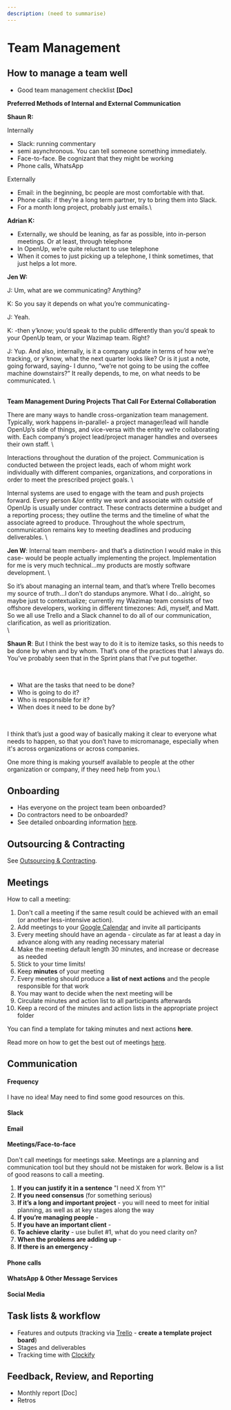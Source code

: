 ```yaml
---
description: (need to summarise)
---
```


# Team Management

## How to manage a team well

* Good team management checklist **\[Doc]**

**Preferred Methods of Internal and External Communication**

**Shaun R:**&#x20;

Internally

* Slack: running commentary
* semi asynchronous. You can tell someone something immediately.&#x20;
* Face-to-face. Be cognizant that they might be working
* Phone calls, WhatsApp

Externally

* Email: in the beginning, bc people are most comfortable with that.
* Phone calls: if they’re a long term partner, try to bring them into Slack.
* For a month long project, probably just emails.\


**Adrian K:**&#x20;

* Externally, we should be leaning, as far as possible, into in-person meetings. Or at least, through telephone
* In OpenUp, we’re quite reluctant to use telephone
* When it comes to just picking up a telephone, I think sometimes, that just helps a lot more.&#x20;

**Jen W:**&#x20;

J: Um, what are we communicating? Anything?&#x20;

K: So you say it depends on what you’re communicating-

J: Yeah.

K: -then y’know; you’d speak to the public differently than you’d speak to your OpenUp team, or your Wazimap team. Right?

J: Yup. And also, internally, is it a company update in terms of how we’re tracking, or y’know, what the next quarter looks like? Or is it just a note, going forward, saying- I dunno, “we’re not going to be using the coffee machine downstairs?” It really depends, to me, on what needs to be communicated. \


\
**Team Management During Projects That Call For External Collaboration**

There are many ways to handle cross-organization team management. Typically, work happens in-parallel- a project manager/lead will handle OpenUp’s side of things, and vice-versa with the entity we’re collaborating with. Each company’s project lead/project manager handles and oversees their own staff. \


Interactions throughout the duration of the project. Communication is conducted between the project leads, each of whom might work individually with different companies, organizations, and corporations in order to meet the prescribed project goals. \


Internal systems are used to engage with the team and push projects forward. Every person &/or entity we work and associate with outside of OpenUp is usually under contract. These contracts determine a budget and a reporting process; they outline the terms and the timeline of what the associate agreed to produce. Throughout the whole spectrum, communication remains key to meeting deadlines and producing deliverables. \


&#x20;**Jen W**: Internal team members- and that’s a distinction I would make in this case- would be people actually implementing the project. Implementation for me is very much technical...my products are mostly software development.  \


So it’s about managing an internal team, and that’s where Trello becomes my source of truth...I don’t do standups anymore. What I do...alright, so maybe just to contextualize; currently my Wazimap team consists of two offshore developers, working in different timezones: Adi, myself, and Matt. So we all use Trello and a Slack channel to do all of our communication, clarification, as well as prioritization. \
\


**Shaun R**: But I think the best way to do it is to itemize tasks, so this needs to be done by when and by whom. That’s one of the practices that I always do. You’ve probably seen that in the Sprint plans that I’ve put together.

‌

* What are the tasks that need to be done?
* Who is going to do it?
* Who is responsible for it?
* When does it need to be done by?

‌

I think that’s just a good way of basically making it clear to everyone what needs to happen, so that you don’t have to micromanage, especially when it's across organizations or across companies.

One more thing is making yourself available to people at the other organization or company, if they need help from you.\


## Onboarding

* Has everyone on the project team been onboarded?&#x20;
* Do contractors need to be onboarded?
* See detailed onboarding information [here](../../onboarding.md).

## Outsourcing & Contracting

See [Outsourcing & Contracting](../../how-we-work/outsourcing-and-contracting/).

## Meetings

How to call a meeting:

1. Don't call a meeting if the same result could be achieved with an email (or another less-intensive action).
2. Add meetings to your [Google Calendar](https://calendar.google.com) and invite all participants
3. Every meeting should have an agenda - circulate as far at least a day in advance along with any reading necessary material
4. Make the meeting default length 30 minutes, and increase or decrease as needed
5. Stick to your time limits!
6. Keep **minutes** of your meeting
7. Every meeting should produce a **list of next actions** and the people responsible for that work
8. You may want to decide when the next meeting will be
9. Circulate minutes and action list to all participants afterwards
10. Keep a record of the minutes and action lists in the appropriate project folder

You can find a template for taking minutes and next actions **here**.

Read more on how to get the best out of meetings [here](https://hbr.org/2016/06/8-ground-rules-for-great-meetings).

## Communication

#### Frequency

I have no idea! May need to find some good resources on this.

#### Slack

#### Email

#### Meetings/Face-to-face

Don't call meetings for meetings sake. Meetings are a planning and communication tool but they should not be mistaken for work. Below is a list of good reasons to call a meeting.

1. **If you can justify it in a sentence** "I need X from Y!"
2. **If you need consensus** (for something serious)
3. **If it’s a long and important project** - you will need to meet for initial planning, as well as at key stages along the way
4. **If you’re managing people** -&#x20;
5. **If you have an important client** -&#x20;
6. **To achieve clarity** - use bullet #1, what do you need clarity on?
7. **When the problems are adding up** -&#x20;
8. **If there is an emergency** -&#x20;

#### Phone calls

#### WhatsApp & Other Message Services

#### Social Media

## Task lists & workflow

* Features and outputs (tracking via [Trello](https://trello.com/openupza/home) - **create a template project board**)
* Stages and deliverables
* Tracking time with [Clockify](https://clockify.me/)

## Feedback, Review, and Reporting

* Monthly report \[Doc]
* Retros
